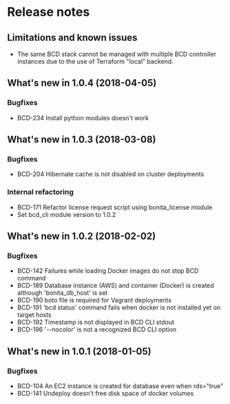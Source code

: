# Release notes

## Limitations and known issues

- The same BCD stack cannot be managed with multiple BCD controller instances due to the use of Terraform "local" backend.


## What's new in 1.0.4 (2018-04-05)

### Bugfixes

- BCD-234 Install python modules doesn't work


## What's new in 1.0.3 (2018-03-08)

### Bugfixes

- BCD-204 Hibernate cache is not disabled on cluster deployments

### Internal refactoring

- BCD-171 Refactor license request script using bonita_license module
- Set bcd_cli module version to 1.0.2


## What's new in 1.0.2 (2018-02-02)

### Bugfixes

- BCD-142 Failures while loading Docker images do not stop BCD command
- BCD-189 Database instance (AWS) and container (Docker) is created although 'bonita_db_host' is set
- BCD-190 boto file is required for Vagrant deployments
- BCD-191 'bcd status' command fails when docker is not installed yet on target hosts
- BCD-192 Timestamp is not displayed in BCD CLI stdout
- BCD-196 '--nocolor' is not a recognized BCD CLI option


## What's new in 1.0.1 (2018-01-05)

### Bugfixes

- BCD-104 An EC2 instance is created for database even when rds="true"
- BCD-141 Undeploy doesn't free disk space of docker volumes
